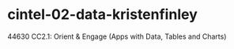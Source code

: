 # cintel-02-data-kristenfinley
44630 CC2.1: Orient &amp; Engage (Apps with Data, Tables and Charts)
